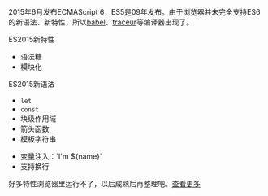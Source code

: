 2015年6月发布ECMAScript 6，ES5是09年发布。由于浏览器并未完全支持ES6的新语法、新特性，所以[babel](http://babeljs.io/)、[traceur](https://github.com/google/traceur-compiler/wiki/Getting-Started)等编译器出现了。

ES2015新特性

- 语法糖
- 模块化

ES2015新语法

- `let`
- `const`
- 块级作用域
- 箭头函数
- 模板字符串
 + 变量注入：\`I'm ${name}\`
 + 支持换行

好多特性浏览器里运行不了，以后成熟后再整理吧。[查看更多](http://gank.io/post/564151c1f1df1210001c9161)